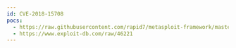 ```yaml
---
id: CVE-2018-15708
pocs:
  - https://raw.githubusercontent.com/rapid7/metasploit-framework/master/modules/exploits/linux/http/nagios_xi_magpie_debug.rb
  - https://www.exploit-db.com/raw/46221
---
```

